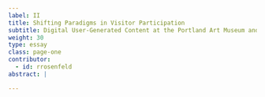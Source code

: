 ```yaml
---
label: II
title: Shifting Paradigms in Visitor Participation   
subtitle: Digital User-Generated Content at the Portland Art Museum and the National Museum of African American History and Culture  
weight: 30
type: essay
class: page-one
contributor:
  - id: rrosenfeld
abstract: |

---
```

